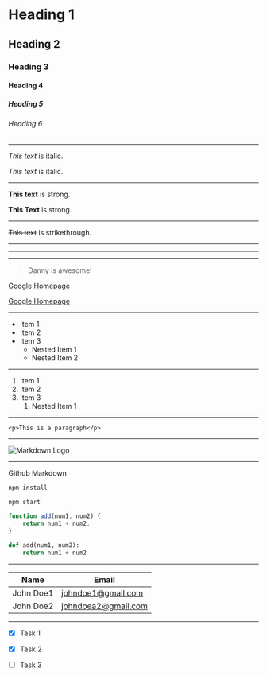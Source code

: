 <!-- Headings --> 
# Heading 1
## Heading 2
### Heading 3
#### Heading 4
##### Heading 5
###### Heading 6

- - -

<!-- Italic -->
*This text* is italic.

_This text_ is italic.

___

<!-- Strong -->
**This text** is strong.

__This Text__ is strong.

- - -

<!-- Strikethrough -->
~~This text~~ is strikethrough.

___

<!-- Horizontal Rule -->
- - -
___

<!-- Blockquote -->
> Danny is awesome!

<!-- Links -->
[Google Homepage](http://www.google.com)

[Google Homepage](http://www.google.com
"Traversy Media")

- - - 

<!-- UL -->
* Item 1
* Item 2
* Item 3
    * Nested Item 1
    * Nested Item 2

___

<!-- OL -->
1. Item 1
1. Item 2
1. Item 3
    1. Nested Item 1

- - -

<!-- Inline code block -->
`<p>This is a paragraph</p>`

___

<!-- Images -->
![Markdown Logo](https:markdown-here.com/img/icon256.png)

- - - 

Github Markdown

<!-- Code Blocks -->
```bash
npm install

npm start
```

```JavaScript
function add(num1, num2) {
    return num1 + num2;
}
```

```Python
def add(num1, num2):
    return num1 + num2
```

___

<!-- Tables -->
| Name      | Email          |
| --------  | -------------- |
| John Doe1 | johndoe1@gmail.com |
| John Doe2  | johndoea2@gmail.com     |

___

<!-- Task Lists -->
* [x] Task 1
* [x] Task 2
* [ ] Task 3








